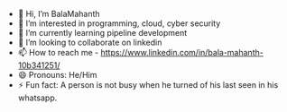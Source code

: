- 👋 Hi, I’m BalaMahanth
- 👀 I’m interested in programming, cloud, cyber security 
- 🌱 I’m currently learning pipeline development
- 💞️ I’m looking to collaborate on linkedin
- 📫 How to reach me - https://www.linkedin.com/in/bala-mahanth-10b341251/
- 😄 Pronouns: He/Him
- ⚡ Fun fact: A person is not busy when he turned of his last seen in his whatsapp.

<!---
BalaMahanth2/BalaMahanth2 is a ✨ special ✨ repository because its `README.md` (this file) appears on your GitHub profile.
You can click the Preview link to take a look at your changes.
--->
